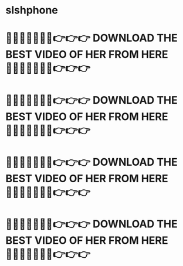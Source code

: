 # slshphone
# 🔴🔴🔴✅✅💛💚👉👉👉 DOWNLOAD THE BEST VIDEO OF HER FROM HERE 🔴🔴🔴✅✅💛💚👉👉👉
# 🔴🔴🔴✅✅💛💚👉👉👉 DOWNLOAD THE BEST VIDEO OF HER FROM HERE 🔴🔴🔴✅✅💛💚👉👉👉
# 🔴🔴🔴✅✅💛💚👉👉👉 DOWNLOAD THE BEST VIDEO OF HER FROM HERE 🔴🔴🔴✅✅💛💚👉👉👉
# 🔴🔴🔴✅✅💛💚👉👉👉 DOWNLOAD THE BEST VIDEO OF HER FROM HERE 🔴🔴🔴✅✅💛💚👉👉👉

